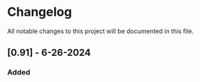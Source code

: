 # Changelog

All notable changes to this project will be documented in this file.

## [0.91] - 6-26-2024
### Added
